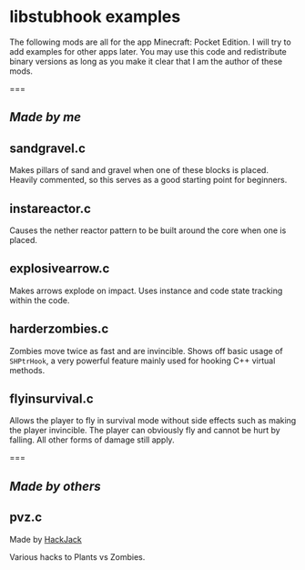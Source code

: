 # libstubhook examples #

The following mods are all for the app Minecraft: Pocket Edition.
I will try to add examples for other apps later. You may use this
code and redistribute binary versions as long as you make it clear
that I am the author of these mods.

===

## *Made by me* ##

## sandgravel.c ##
Makes pillars of sand and gravel when one of these blocks is
placed. Heavily commented, so this serves as a good starting
point for beginners.

## instareactor.c ##
Causes the nether reactor pattern to be built around the core when
one is placed.

## explosivearrow.c ##
Makes arrows explode on impact. Uses instance and code state
tracking within the code.

## harderzombies.c ##
Zombies move twice as fast and are invincible. Shows off basic
usage of `SHPtrHook`, a very powerful feature mainly used for
hooking C++ virtual methods.

## flyinsurvival.c ##
Allows the player to fly in survival mode without side effects
such as making the player invincible. The player can obviously fly
and cannot be hurt by falling. All other forms of damage still
apply.

===

## *Made by others* ##

## pvz.c ##
Made by [HackJack](https://github.com/1c0d3/libstubhook-example-pvz)

Various hacks to Plants vs Zombies.